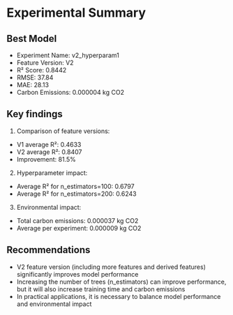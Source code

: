 
# Experimental Summary

## Best Model
- Experiment Name: v2_hyperparam1
- Feature Version: V2
- R² Score: 0.8442
- RMSE: 37.84
- MAE: 28.13
- Carbon Emissions: 0.000004 kg CO2

## Key findings
1. Comparison of feature versions:
- V1 average R²: 0.4633
- V2 average R²: 0.8407
- Improvement: 81.5%

2. Hyperparameter impact:
- Average R² for n_estimators=100: 0.6797
- Average R² for n_estimators=200: 0.6243

3. Environmental impact:
- Total carbon emissions: 0.000037 kg CO2
- Average per experiment: 0.000009 kg CO2

## Recommendations
- V2 feature version (including more features and derived features) significantly improves model performance
- Increasing the number of trees (n_estimators) can improve performance, but it will also increase training time and carbon emissions
- In practical applications, it is necessary to balance model performance and environmental impact
